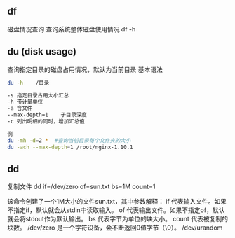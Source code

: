 ## df      
磁盘情况查询
查询系统整体磁盘使用情况
df -h



## du (disk usage)
查询指定目录的磁盘占用情况，默认为当前目录
基本语法
```sh
du -h    /目录

-s 指定目录占用大小汇总
-h 带计量单位
-a 含文件
--max-depth=1    子目录深度
-c 列出明细的同时，增加汇总值

例
du -mh -d=2 *  #查询当前目录每个文件夹的大小
du -ach --max-depth=1 /root/nginx-1.10.1
```


## dd
复制文件
dd if=/dev/zero of=sun.txt bs=1M count=1

该命令创建了一个1M大小的文件sun.txt，其中参数解释：
if 代表输入文件。如果不指定if，默认就会从stdin中读取输入。
of 代表输出文件。如果不指定of，默认就会将stdout作为默认输出。
bs 代表字节为单位的块大小。
count 代表被复制的块数。
/dev/zero 是一个字符设备，会不断返回0值字节（\0）。
/dev/urandom


